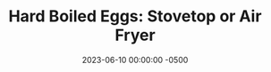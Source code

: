 ---
layout: post
title:  "Hard Boiled Eggs: Stovetop or Air Fryer"
date:   2023-06-10 00:00:00 -0500
categories:
- Recipes
- Breakfast
permalink: /recipes/hard-boiled-egg
image: /assets/Food/Breakfast/Hard Boiled/hard-boiled-cover.jpg
ing: hardboil-ing
facts: hardboil-facts
section1: 
start2: 
section2: 
start3: 
section3: 
start4: 
section4: 
start5: 
section5: 
Prep: 5
Rest: 
Cook: 13
Source1: 
Source2: 
whisk: https://s.samsungfood.com/YzI1U
tags: 
- salad
- egg
- air fry
- boil
Description: Hard boiled eggs are a quick snack or breakfast, and they are also a quick protein source. Great when chopped up on a salad, these boiled eggs can be made either on the stove, or in the air fryer (my preferred way)
Instructions: 
- Place eggs in a large pot and cover with water, about an inch over the top of the eggs. Bring to a boil, and let boil for 2 minutes. Reduce heat a simmer, and simmer for 12 minutes, uncovered<br><br>

- You could also air fry the eggs at 250F for 15 minutes<br><br>

- When done, drain water and run with cold water and ice cubes
---